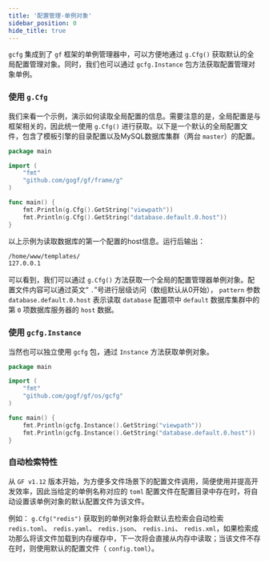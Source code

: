 ```yaml
---
title: '配置管理-单例对象'
sidebar_position: 0
hide_title: true
---
```


`gcfg` 集成到了 `gf` 框架的单例管理器中，可以方便地通过 `g.Cfg()` 获取默认的全局配置管理对象。同时，我们也可以通过 `gcfg.Instance` 包方法获取配置管理对象单例。

### 使用 `g.Cfg`

我们来看一个示例，演示如何读取全局配置的信息。需要注意的是，全局配置是与框架相关的，因此统一使用 `g.Cfg()` 进行获取。以下是一个默认的全局配置文件，包含了模板引擎的目录配置以及MySQL数据库集群（两台 `master`）的配置。

```go
package main

import (
    "fmt"
    "github.com/gogf/gf/frame/g"
)

func main() {
    fmt.Println(g.Cfg().GetString("viewpath"))
    fmt.Println(g.Cfg().GetString("database.default.0.host"))
}

```

以上示例为读取数据库的第一个配置的host信息。运行后输出：

```html
/home/www/templates/
127.0.0.1

```

可以看到，我们可以通过 `g.Cfg()` 方法获取一个全局的配置管理器单例对象。配置文件内容可以通过英文“ `.`”号进行层级访问（数组默认从0开始）， `pattern` 参数 `database.default.0.host` 表示读取 `database` 配置项中 `default` 数据库集群中的第 `0` 项数据库服务器的 `host` 数据。

### 使用 `gcfg.Instance`

当然也可以独立使用 `gcfg` 包，通过 `Instance` 方法获取单例对象。

```go
package main

import (
	"fmt"
	"github.com/gogf/gf/os/gcfg"
)

func main() {
	fmt.Println(gcfg.Instance().GetString("viewpath"))
	fmt.Println(gcfg.Instance().GetString("database.default.0.host"))
}

```

### 自动检索特性

从 `GF v1.12` 版本开始，为方便多文件场景下的配置文件调用，简便使用并提高开发效率，因此当给定的单例名称对应的 `toml` 配置文件在配置目录中存在时，将自动设置该单例对象的默认配置文件为该文件。

例如： `g.Cfg("redis")` 获取到的单例对象将会默认去检索会自动检索 `redis.toml`、 `redis.yaml`、 `redis.json`、 `redis.ini`、 `redis.xml`，如果检索成功那么将该文件加载到内存缓存中，下一次将会直接从内存中读取；当该文件不存在时，则使用默认的配置文件（ `config.toml`）。